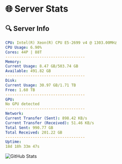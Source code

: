 # 🌐 Server Stats
## 🔍 Server Info
```yaml
CPU: Intel(R) Xeon(R) CPU E5-2699 v4 @ 1303.00MHz
CPU Usage: 6.90%
Cores: 44P | 88T
-----------------------------------
Memory:
Current Usage: 8.47 GB/503.74 GB
Available: 491.82 GB
-----------------------------------
Disk:
Current Usage: 30.97 GB/1.71 TB
Free: 1.60 TB
-----------------------------------
GPU:
No GPU detected
-----------------------------------
Network:
Current Transfer (Sent): 898.42 KB/s
Current Transfer (Received): 51.46 KB/s
Total Sent: 990.77 GB
Total Received: 201.22 GB
-----------------------------------
Uptime:
18d 18h 33m 47s
```
![GitHub Stats](https://img.shields.io/badge/Updated-2025-05-08_11:42:35-blue)